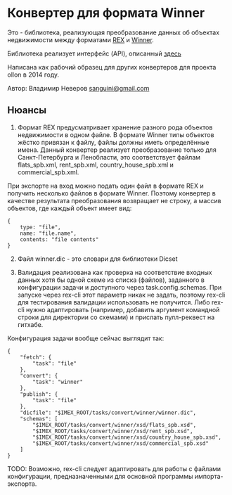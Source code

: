 Конвертер для формата Winner
============================

Это - библиотека, реализующая преобразование данных об объектах недвижимости между форматами [REX](https://github.com/vne/rex-format)
и [Winner](https://baza-winner.ru/winner/support/xml-template.html).

Библиотека реализует интерфейс (API), описанный [здесь](https://github.com/vne/rex-format/tree/master/rex-cli)

Написана как рабочий образец для других конвертеров для проекта ollon в 2014 году.

Автор: Владимир Неверов <sanguini@gmail.com>

Нюансы
------

1. Формат REX предусматривает хранение разного рода объектов недвижимости в одном файле. В формате Winner типы объектов
жёстко привязан к файлу, файлы должны иметь определённые имена. Данный конвертер реализует преобразование только для Санкт-Петербурга и Ленобласти, это соответствует файлам flats_spb.xml, rent_spb.xml, country_house_spb.xml и commercial_spb.xml.

При экспорте на вход можно подать один файл в формате REX и получить несколько файлов в формате Winner. Поэтому конвертер в качестве результата преобразования возвращает не строку, а массив объектов, где каждый объект имеет вид:

	{
		type: "file",
		name: "file.name",
		contents: "file contents"
	}

2. Файл winner.dic - это словари для библиотеки Dicset

3. Валидация реализована как проверка на соответствие входных данных хотя бы одной схеме из
списка (файлов), заданного в конфигурации задачи и доступного через task.config.schemas.
При запуске через rex-cli этот параметр никак не задать, поэтому rex-cli для тестирования валидации
использовать не получится. Либо rex-cli нужно адаптировать (например, добавить аргумент командной строки для директории
со схемами) и прислать пулл-реквест на гитхабе.

Конфигурация задачи вообще сейчас выглядит так:

	{
		"fetch": {
			"task": "file"
		},
		"convert": {
			"task": "winner"
		},
		"publish": {
			"task": "file"
		},
		"dicfile": "$IMEX_ROOT/tasks/convert/winner/winner.dic",
		"schemas": [
			"$IMEX_ROOT/tasks/convert/winner/xsd/flats_spb.xsd",
			"$IMEX_ROOT/tasks/convert/winner/xsd/rent_spb.xsd",
			"$IMEX_ROOT/tasks/convert/winner/xsd/country_house_spb.xsd",
			"$IMEX_ROOT/tasks/convert/winner/xsd/commercial_spb.xsd"
		]
	}

TODO: Возможно, rex-cli следует адаптировать для работы с файлами конфигурации, предназначенными для основной
программы импорта-экспорта.
